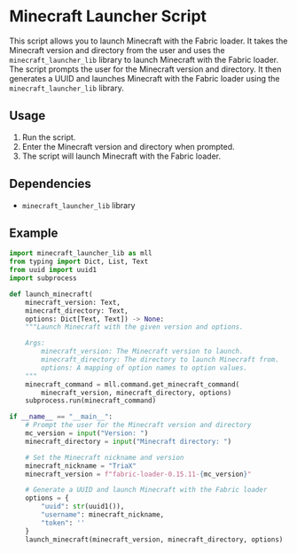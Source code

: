 # Minecraft Launcher Script

This script allows you to launch Minecraft with the Fabric loader. It takes the Minecraft version and directory from the user and uses the `minecraft_launcher_lib` library to launch Minecraft with the Fabric loader. The script prompts the user for the Minecraft version and directory. It then generates a UUID and launches Minecraft with the Fabric loader using the `minecraft_launcher_lib` library.

## Usage

1. Run the script.
2. Enter the Minecraft version and directory when prompted.
3. The script will launch Minecraft with the Fabric loader.

## Dependencies

- `minecraft_launcher_lib` library

## Example

```python
import minecraft_launcher_lib as mll
from typing import Dict, List, Text
from uuid import uuid1
import subprocess

def launch_minecraft(
    minecraft_version: Text,
    minecraft_directory: Text,
    options: Dict[Text, Text]) -> None:
    """Launch Minecraft with the given version and options.

    Args:
        minecraft_version: The Minecraft version to launch.
        minecraft_directory: The directory to launch Minecraft from.
        options: A mapping of option names to option values.
    """
    minecraft_command = mll.command.get_minecraft_command(
        minecraft_version, minecraft_directory, options)
    subprocess.run(minecraft_command)

if __name__ == "__main__":
    # Prompt the user for the Minecraft version and directory
    mc_version = input("Version: ")
    minecraft_directory = input("Minecraft directory: ")

    # Set the Minecraft nickname and version
    minecraft_nickname = "TriaX"
    minecraft_version = f"fabric-loader-0.15.11-{mc_version}"

    # Generate a UUID and launch Minecraft with the Fabric loader
    options = {
        "uuid": str(uuid1()),
        "username": minecraft_nickname,
        "token": ''
    }
    launch_minecraft(minecraft_version, minecraft_directory, options)
